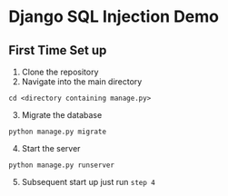 # Django SQL Injection Demo

## First Time Set up

1. Clone the repository
2. Navigate into the main directory
```shell
cd <directory containing manage.py>
```
3. Migrate the database
```shell
python manage.py migrate
```
4. Start the server
```shell
python manage.py runserver
```
5. Subsequent start up just run `step 4`
